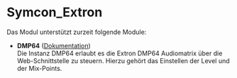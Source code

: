 # Symcon_Extron

Das Modul unterstützt zurzeit folgende Module:

- __DMP64__ ([Dokumentation](DMP64))  
Die Instanz DMP64 erlaubt es die Extron DMP64 Audiomatrix über die Web-Schnittstelle zu steuern. 
Hierzu gehört das Einstellen der Level und der Mix-Points.